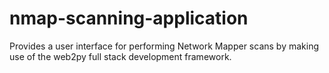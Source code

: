 # nmap-scanning-application
Provides a user interface for performing Network Mapper scans by making use of the web2py full stack development framework.
